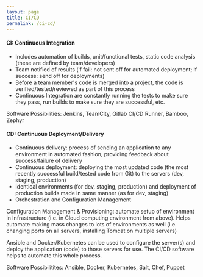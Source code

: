 ```yaml
---
layout: page
title: CI/CD
permalink: /ci-cd/
---
```


#### CI: Continuous Integration

- Includes automation of builds, unit/functional tests, static code analysis (these are defined by team/developers)
- Team notified of results (if fail: not sent off for automated deployment; if success: send off for deployments)
- Before a team member's code is merged into a project, the code is verified/tested/reviewed as part of this process
- Continuous Integration are constantly running the tests to make sure they pass, run builds to make sure they are successful, etc.

Software Possibilities: Jenkins, TeamCity, Gitlab CI/CD Runner, Bamboo, Zephyr


#### CD: Continuous Deployment/Delivery

- Continuous delivery: process of sending an application to any environment in automated fashion, providing feedback about success/failure of delivery
- Continuous deployment: deploying the most updated code (the most recently successful build/tested code from Git) to the servers (dev, staging, production)
- Identical environments (for dev, staging, production) and deployment of production builds made in same manner (as for dev, staging)
- Orchestration and Configuration Management

Configuration Management & Provisioning: automate setup of environment in Infrastructure (i.e. in Cloud computing environment from above). Helps automate making mass changes to lots of environments as well (i.e. changing ports on all servers, installing Tomcat on multiple servers)

Ansible and Docker/Kubernetes can be used to configure the server(s) and deploy the application (code) to those servers for use. The CI/CD software helps to automate this whole process.

Software Possibilitites: Ansible, Docker, Kubernetes, Salt, Chef, Puppet